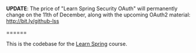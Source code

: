 **UPDATE**: The price of "Learn Spring Security OAuth" will permanently change on the 11th of December, along with the upcoming OAuth2 material: http://bit.ly/github-lss

======

This is the codebase for the [Learn Spring](https://www.baeldung.com/learn-spring-course#master-class) course. 
